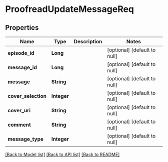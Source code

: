 # ProofreadUpdateMessageReq
## Properties

| Name | Type | Description | Notes |
|------------ | ------------- | ------------- | -------------|
| **episode\_id** | **Long** |  | [optional] [default to null] |
| **message\_id** | **Long** |  | [optional] [default to null] |
| **message** | **String** |  | [optional] [default to null] |
| **cover\_selection** | **Integer** |  | [optional] [default to null] |
| **cover\_uri** | **String** |  | [optional] [default to null] |
| **comment** | **String** |  | [optional] [default to null] |
| **message\_type** | **Integer** |  | [optional] [default to null] |

[[Back to Model list]](../README.md#documentation-for-models) [[Back to API list]](../README.md#documentation-for-api-endpoints) [[Back to README]](../README.md)

